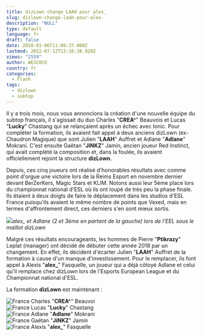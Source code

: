```yaml
---
title: dizLown change LAAH pour alex_
slug: dizlown-change-laah-pour-alex-
description: "NULL"
type: default
language: fr
draft: false
date: 2018-01-06T11:09:37.000Z
lastmod: 2022-07-12T13:16:38.920Z
views: "2559"
author: WESCOCO
country: fr
categories:
  - Flash
tags:
  - dizlown
  - subtop
---
```

Il y a trois mois, nous vous annoncions la création d'une nouvelle équipe du subtop français, il s'agissait du duo Charles "**CREA^**" Beauvois et Lucas "**Lucky**" Chastang qui se relançaient après un échec avec Ionic. Pour compléter la formation, ils avaient fait appel à deux anciens dizLown (ex-Chaudron Magique) que sont Julien "**LAAH**" Auffret et Adlane "**Adlane**" Mokrani. C'est ensuite Gaëtan "**JiNKZ**" Jamin, ancien joueur Red Instinct, qui avait complété la composition et, dans la foulée, ils avaient officiellement rejoint la structure **dizLown**.

Depuis, ces cinq joueurs ont réalisé d'honorables résultats avec comme point d'orgue une victoire lors de la Reims Esport en novembre dernier devant BerZerKers, Magic Stars et KLIM. Notons aussi leur 5ème place lors du championnat national d'ESL où ils ont loupé de très peu la phase finale. Ils étaient à deux doigts de faire le déplacement dans les studios d'ESL France puisqu'ils avaient le même nombre de points que Vexed, mais en termes d'affrontement direct, ces derniers s'en sont mieux sortis. 

![](/images/articles/5a4dfb8ebe686/images/ztiXRoKpXOiJ34ezPvggrU2tGwzkIMI3JS7ADanb.jpeg)_alex\_ et Adlane (2 et 3ème en partant de la gauche) lors de l'EEL sous le maillot dizLown_

Malgré ces résultats encourageants, les hommes de Pierre "**Ptikrazy**" Leplat (manager) ont décidé de débuter cette année 2018 par un changement. En effet, ils décident d'écarter Julien "**LAAH**" Auffret de la formation à cause d'un manque d'investissement. Pour le remplacer, ils font appel à Alexis "**alex\_**" Fasquelle, un joueur qui a déjà côtoyé Adlane et celui qu'il remplace chez dizLown lors de l'Esports European League et du Championnat national d'ESL.

La formation **dizLown** est maintenant :

![France](/images/countries/fr.svg)⁠ Charles "**CREA^**" Beauvoi  
![France](/images/countries/fr.svg)⁠ Lucas "**Lucky**" Chastang  
![France](/images/countries/fr.svg)⁠ Adlane "**Adlane**" Mokrani  
![France](/images/countries/fr.svg)⁠ Gaëtan "**JiNKZ**" Jamin  
![France](/images/countries/fr.svg)⁠ Alexis "**alex\_**" Fasquelle
